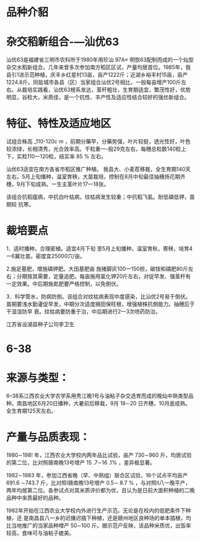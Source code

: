 # 品种介貂

# 杂交稻新组合-—汕优63

汕优63是福建省三明市农科所于1980年用珍汕 97A× 明恢63配制而成的一个灿型杂交水稻新组合。几年来曾多次参加南方稻区区试，产量均居首位。1985年，我县引1进示范种植，庆丰乡红星村13亩，亩产1222斤；近湖乡裕丰村15亩，亩产1224.8斤。同盐城市各县（区）当家组合汕优2号相比，一般每亩增产100斤左右。从裁培实践看，汕优63根系发达，茎秆粗壮，生育期适宜，繁茂性好，优势明显，谷粒大，米质佳，是一个抗性、丰产性及适应性结合较好的强优新组合。

# 特征、特性及适应地区

试组合株高 _110-120c m ，前期分藥早，分藥势强，叶片较挺，透光性好，叶色较浓绿，长相清秀，光合效率高。干粒重一-般29克左右，每穗总粒数140粒上下，实粒110一120粒，结实率 85 % 左右。

汕优63适宜在南方各省市稻区推广种植。 我县大、小麦茬移裁，全生育期140天左右。5月上旬播种，温室育秧，大苗栽培，控制在8月中旬最佳抽穗扬花期齐穗，9月下旬成熟。一生主茎叶片17一18张。

该组合抗稻瘟病，中抗白叶枯病，纹枯病发生较重；中抗稻飞虱。耐低磷低钾，苗期较 抗寒。

# 裁培要点

1．适时播种，合理密植。适宜4月下旬 至5月上旬播种，温室育秋，寄秧，培育4一6冀壮苗。密度宜25000穴/亩。

2.施足基肥，增施磷钾肥。大田基肥亩 施猪脚灰100一150担，碳铵和磷肥80斤左右；分期按其需要，定量追肥。每亩施用氯化钾20斤左右，对促早发、强茎秆有一定效果。中后期施氮肥要严格控制，以免倒伏。

3．科学管水，防病防倒。该组合对纹枯病表现中度感染，比汕优2号易于倒伏。苗期要浅水勤灌促早发，中期分次适度搁田保旺根，增强植株抗倒能力。抽穗后于干湿湿防早 衰。纹枯病要防重于治，中后期进行2一3次喷药防治。

江苏省设湖县种子公司李卫生

# 6-38

# 来源与类型：

6–38系江西农业大学农学系用秀江晚1号与油粘子杂交选育而成的晚灿中熟类型品种。南昌地区6月20日播种，大暑前后移栽，9月 18∼20 日齐穗，10月底成熟。全生育期125天左右。·

# 产量与品质表现：

1980∼198! 年，江西农业大学校内两年品比试验，亩产 730∼960 斤，均居试验的第二位，比对照赣南晚13号增产 15 .7∼16 .1% ，差异极显著。

1982∼1983 年，参加江西省晚（早、中熟组）联合区试验，16个试点平均亩产691.6 ∼743.7 斤，比对照I赣南晚13号增产 0.5∼  8.7 % ，与对照Ⅱ八一晚平产，两年均居第二位。各参试点对其米质评价都为优，且认为是日前大面积种植的二晚品种中来质最好的品种。

1982年开始在江西农业大学校内外进行生产示范。无论是在校内的低肥条件下种植，还 是南昌县八一乡的迟播迟插下种植，还是赣州地区良种场的单本插植，均比当地推广的当家品种增产 50∼100 斤。据示范户反映，该品种米质优，出饭率较高，食味可与油粘子媲美。